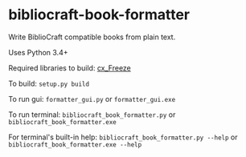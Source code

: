 bibliocraft-book-formatter
==========================

Write BiblioCraft compatible books from plain text.

Uses Python 3.4+

Required libraries to build: [cx_Freeze](http://cx-freeze.sourceforge.net/)

To build: `setup.py build`

To run gui: `formatter_gui.py` or `formatter_gui.exe`

To run terminal: `bibliocraft_book_formatter.py` or `bibliocraft_book_formatter.exe`

For terminal's built-in help: `bibliocraft_book_formatter.py --help` or `bibliocraft_book_formatter.exe --help`
